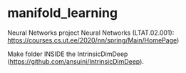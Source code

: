 # manifold_learning
 Neural Networks project Neural Networks (LTAT.02.001): https://courses.cs.ut.ee/2020/nn/spring/Main/HomePage)

Make folder INSIDE the IntrinsicDimDeep (https://github.com/ansuini/IntrinsicDimDeep).
